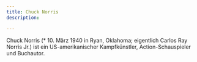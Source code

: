 ```yaml
---
title: Chuck Norris
description:

---
```


Chuck Norris (* 10. März 1940 in Ryan, Oklahoma; eigentlich Carlos Ray Norris Jr.) ist ein US-amerikanischer Kampfkünstler, Action-Schauspieler und Buchautor.